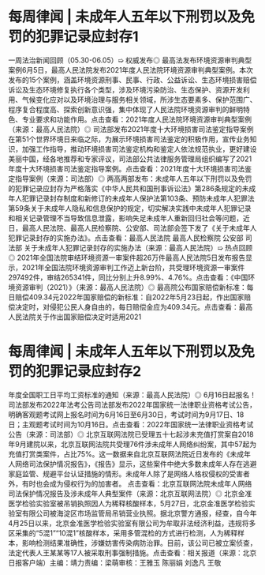 # 每周律闻 | 未成年人五年以下刑罚以及免罚的犯罪记录应封存1

一周法治新闻回顾（05.30-06.05）➯ 权威发布◎ 最高法发布环境资源审判典型案例6月5日，最高人民法院发布2021年度人民法院环境资源审判典型案例。本次发布的15个案例，涵盖环境资源刑事、民事、行政、公益诉讼、生态环境损害赔偿诉讼及生态环境修复执行各个类型，涉及环境污染防治、生态保护、资源开发利用、气候变化应对以及环境治理与服务相关领域，所涉生态要素多、保护范围广、程序复合程度高、探索创新意识强，集中体现了人民法院环境资源审判的鲜明特色、专业要求和功能作用。点击查看：2021年度人民法院环境资源审判典型案例（来源：最高人民法院）◎ 司法部发布2021年度十大环境损害司法鉴定指导案例在第51个世界环境日来临之际，为展示环境损害司法鉴定的积极作用，宣传业务知识，加强工作指导，推动环境损害司法鉴定机构和鉴定人依法规范执业，更好建设美丽中国，经各地推荐和专家评议，司法部公共法律服务管理局组织编写了2021年度十大环境损害司法鉴定指导案例。点击查看：2021年度十大环境损害司法鉴定指导案例（来源：司法部）◎ 两高两部发布：未成年人五年以下刑罚以及免罚的犯罪记录应封存为严格落实《中华人民共和国刑事诉讼法》第286条规定的未成年人犯罪记录封存制度和新修订的未成年人保护法第103条、预防未成年人犯罪法第59条关于未成年人隐私和信息保护的规定，切实解决实践中未成年人犯罪记录和相关记录管理不当导致信息泄露，影响失足未成年人重新回归社会等问题，近日，最高人民法院、最高人民检察院、公安部、司法部会签下发了《关于未成年人犯罪记录封存的实施办法》。点击查看：最高人民法院  最高人民检察院  公安部  司法部 关于未成年人犯罪记录封存的实施办法（来源：最高人民法院）➯ 热点回顾◎ 2021年全国法院审结环境资源一审案件超26万件最高人民法院5日发布报告显示，2021年全国法院环境资源审判工作迈上新台阶，共受理环境资源一审案件297492件，审结265341件，同比分别上升8.99%、4.76%。点击查看：《中国环境资源审判（2021）》（来源：最高人民法院）◎ 最高院公布国家赔偿新标准：每日赔偿409.34元2022年国家赔偿的新标准：自2022年5月23日起，作出国家赔偿决定时，对侵犯公民人身自由的，每日赔偿金应为409.34元。点击查看：最高人民法院关于作出国家赔偿决定时适用2021

# 每周律闻 | 未成年人五年以下刑罚以及免罚的犯罪记录应封存2

年度全国职工日平均工资标准的通知（来源：最高人民法院）◎ 6月16日起报名！司法部发布2022年法考公告司法部发布2022年国家统一法律职业资格考试公告，明确客观题考试网上报名时间为6月16日至6月30日，考试时间为9月17日、18日；主观题考试时间为10月16日。点击查看：2022年国家统一法律职业资格考试公告（来源：司法部）◎ 北京互联网法院已受理五十七起涉未充值打赏案自2018年9月建院以来，北京互联网法院共受理76件涉未成年人网络纠纷案，其中57起为充值打赏类案件，占比75%。这一数据来自北京互联网法院近日发布的《未成年人网络司法保护情况报告》，《报告》显示，这些案件中绝大多数未成年人存在逃避家庭监管、规避平台认证措施的情形。未成年人除了是网络人格权侵权的受害者外，有时也会成为侵权行为的加害者。 点击查看：北京互联网法院未成年人网络司法保护情况报告及涉未成年人典型案件（来源：北京互联网法院）◎ 北京金准医学检验实验室被吊销执照因人为稀释核酸样本，5月27日，北京金准医学检验实验室有限公司被海淀区市场监管局吊销营业执照。据北京警方通报，经查，自今年4月25日以来，北京金准医学检验实验室有限公司为牟取非法经济利益，违规将多区采集的“5混1”“10混1”核酸样本，采用多管混检的方式进行检测，人为稀释样本，影响检测结果准确性，涉嫌妨害传染病防治罪。目前，该公司已被立案侦查，法定代表人王某某等17人被采取刑事强制措施。点击查看：相关报道（来源：北京日报客户端）主编：靖力责编：梁萌审核：王雅玉 陈丽娟 刘逸凡 王敬

